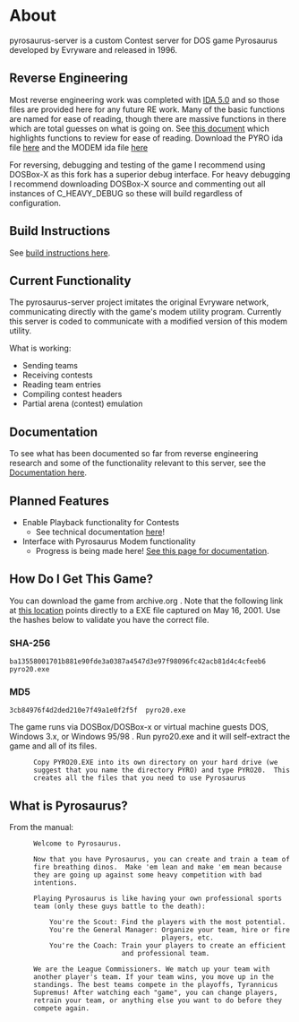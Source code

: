 # About
pyrosaurus-server is a custom Contest server for DOS game Pyrosaurus developed by Evryware and released in 1996.

## Reverse Engineering
Most reverse engineering work was completed with [IDA 5.0](https://www.scummvm.org/news/20180331/) and so those files are
provided here for any future RE work. Many of the basic functions are named for ease of reading, though there are massive
functions in there which are total guesses on what is going on. See [this document](Documentation/RE-function-map.md) which highlights functions to review
for ease of reading. Download the PYRO ida file [here](Documentation/PYRO.idb) and the MODEM ida file [here](Documentation/MODEM-mod-20211105.idb)

For reversing, debugging and testing of the game I recommend using DOSBox-X as this fork has a superior debug interface. For heavy debugging I recommend downloading DOSBox-X source and commenting out all instances of C_HEAVY_DEBUG so these will build regardless of configuration.

## Build Instructions
See [build instructions here](Documentation/Build-instructions.md).

## Current Functionality
The pyrosaurus-server project imitates the original Evryware network, communicating directly with the game's modem utility program. Currently this server is coded to communicate with a modified version of this modem utility.

What is working:
* Sending teams
* Receiving contests
* Reading team entries
* Compiling contest headers
* Partial arena (contest) emulation

## Documentation
To see what has been documented so far from reverse engineering research and some of the functionality relevant to this server, see the [Documentation here](https://github.com/algae-disco/pyrosaurus-server/blob/main/Documentation/README.md).

## Planned Features
* Enable Playback functionality for Contests
  * See technical documentation [here](https://github.com/algae-disco/pyrosaurus-server/blob/main/Documentation/Contest%20File%20Format.md)!
* Interface with Pyrosaurus Modem functionality
  * Progress is being made here! [See this page for documentation](https://github.com/algae-disco/pyrosaurus-server/blob/main/Documentation/Modem%20Functionality.md).

## How Do I Get This Game?
You can download the game from archive.org . Note that the following link at [this location](https://web.archive.org/web/20010516030044/http://www.evryware.com/pyrosaurus/pyro20.exe) points directly to a EXE file captured on May 16, 2001. Use the hashes below to validate you have the correct file.

### SHA-256
```ba13558001701b881e90fde3a0387a4547d3e97f98096fc42acb81d4c4cfeeb6  pyro20.exe```
### MD5
```3cb84976f4d2ded210e7f49a1e0f2f5f  pyro20.exe```

The game runs via DOSBox/DOSBox-x or virtual machine guests DOS, Windows 3.x, or Windows 95/98 .
Run pyro20.exe and it will self-extract the game and all of its files.

```
      Copy PYRO20.EXE into its own directory on your hard drive (we
      suggest that you name the directory PYRO) and type PYRO20.  This
      creates all the files that you need to use Pyrosaurus
```

## What is Pyrosaurus?
From the manual:
```      
      Welcome to Pyrosaurus.

      Now that you have Pyrosaurus, you can create and train a team of
      fire breathing dinos.  Make 'em lean and make 'em mean because
      they are going up against some heavy competition with bad
      intentions.

      Playing Pyrosaurus is like having your own professional sports
      team (only these guys battle to the death):

          You're the Scout: Find the players with the most potential.
          You're the General Manager: Organize your team, hire or fire
                                      players, etc.
          You're the Coach: Train your players to create an efficient
                            and professional team.

      We are the League Commissioners. We match up your team with
      another player's team. If your team wins, you move up in the
      standings. The best teams compete in the playoffs, Tyrannicus
      Supremus! After watching each "game", you can change players,
      retrain your team, or anything else you want to do before they
      compete again.
```
